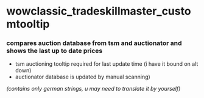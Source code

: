 # wowclassic_tradeskillmaster_customtooltip
### compares auction database from tsm and auctionator and shows the last up to date prices


* tsm auctioning tooltip required for last update time (i have it bound on alt down)
* auctionator database is updated by manual scanning)


*(contains only german strings, u may need to translate it by yourself)*
